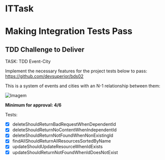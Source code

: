 # ITTask
# Making Integration Tests  Pass

## TDD Challenge to Deliver
TASK: TDD Event-City

Implement the necessary features for the project tests below to pass:
https://github.com/devsuperior/bds02

This is a system of events and cities with an N-1 relationship between them:

![Imagem](https://github.com/KellyCarvalho/ITTask/blob/main/img/Classes.png)




**Minimum for approval: 4/6**


Tests: 

- [x] deleteShouldReturnBadRequestWhenDependentId
- [x] deleteShouldReturnNoContentWhenIndependentId
- [x] deleteShouldReturnNotFoundWhenNonExistingId
- [x] findAllShouldReturnAllResourcesSortedByName
- [x] updateShouldUpdateResourceWhenIdExists
- [x] updateShouldReturnNotFoundWhenIdDoesNotExist
